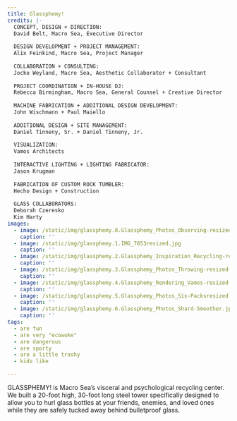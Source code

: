 ```yaml
---
title: Glassphemy!
credits: |-
  CONCEPT, DESIGN + DIRECTION:  
  David Belt, Macro Sea, Executive Director  
    
  DESIGN DEVELOPMENT + PROJECT MANAGEMENT:  
  Alix Feinkind, Macro Sea, Project Manager  
    
  COLLABORATION + CONSULTING:  
  Jocko Weyland, Macro Sea, Aesthetic Collaborator + Consultant  
    
  PROJECT COORDINATION + IN-HOUSE DJ:  
  Rebecca Birmingham, Macro Sea, General Counsel + Creative Director  
    
  MACHINE FABRICATION + ADDITIONAL DESIGN DEVELOPMENT:  
  John Wischmann + Paul Maiello  
    
  ADDITIONAL DESIGN + SITE MANAGEMENT:  
  Daniel Tinneny, Sr. + Daniel Tinneny, Jr.  
    
  VISUALIZATION:  
  Vamos Architects  
    
  INTERACTIVE LIGHTING + LIGHTING FABRICATOR:  
  Jason Krugman  
    
  FABRICATION OF CUSTOM ROCK TUMBLER:  
  Hecho Design + Construction  
    
  GLASS COLLABORATORS:  
  Deborah Czeresko  
  Kim Harty
images:
  - image: /static/img/glassphemy.0.Glassphemy_Photos_Observing-resized.jpg
    caption: ''
  - image: /static/img/glassphemy.1.IMG_7053resized.jpg
    caption: ''
  - image: /static/img/glassphemy.2.Glassphemy_Inspiration_Recycling-resize1.jpg
    caption: ''
  - image: /static/img/glassphemy.3.Glassphemy_Photos_Throwing-resized.jpg
    caption: ''
  - image: /static/img/glassphemy.4.Glassphemy_Rendering_Vamos-resized.jpg
    caption: ''
  - image: /static/img/glassphemy.5.Glassphemy_Photos_Six-Packsresized.jpg
    caption: ''
  - image: /static/img/glassphemy.6.Glassphemy_Photos_Shard-Smoother.jpg
    caption: ''
tags:
  - are fun
  - are very "ecowoke" 
  - are dangerous
  - are sporty
  - are a little trashy
  - kids like

---
```

GLASSPHEMY! is Macro Sea’s visceral and psychological recycling center. We built a 20-foot high, 30-foot long steel tower specifically designed to allow you to hurl glass bottles at your friends, enemies, and loved ones while they are safely tucked away behind bulletproof glass.
